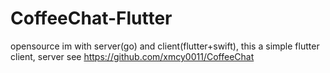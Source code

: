 # CoffeeChat-Flutter
opensource im with server(go) and client(flutter+swift), this a simple flutter client, server see https://github.com/xmcy0011/CoffeeChat
